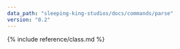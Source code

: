```yaml
---
data_path: "sleeping-king-studios/docs/commands/parse"
version: "0.2"
---
```


{% include reference/class.md %}
